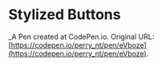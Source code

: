 # Stylized Buttons
 _A Pen created at CodePen.io. Original URL: [https://codepen.io/perry_nt/pen/eVboze](https://codepen.io/perry_nt/pen/eVboze).

 